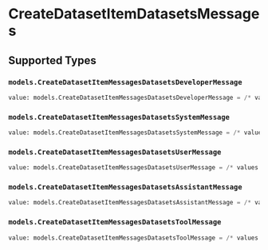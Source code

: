 # CreateDatasetItemDatasetsMessages


## Supported Types

### `models.CreateDatasetItemMessagesDatasetsDeveloperMessage`

```python
value: models.CreateDatasetItemMessagesDatasetsDeveloperMessage = /* values here */
```

### `models.CreateDatasetItemMessagesDatasetsSystemMessage`

```python
value: models.CreateDatasetItemMessagesDatasetsSystemMessage = /* values here */
```

### `models.CreateDatasetItemMessagesDatasetsUserMessage`

```python
value: models.CreateDatasetItemMessagesDatasetsUserMessage = /* values here */
```

### `models.CreateDatasetItemMessagesDatasetsAssistantMessage`

```python
value: models.CreateDatasetItemMessagesDatasetsAssistantMessage = /* values here */
```

### `models.CreateDatasetItemMessagesDatasetsToolMessage`

```python
value: models.CreateDatasetItemMessagesDatasetsToolMessage = /* values here */
```

